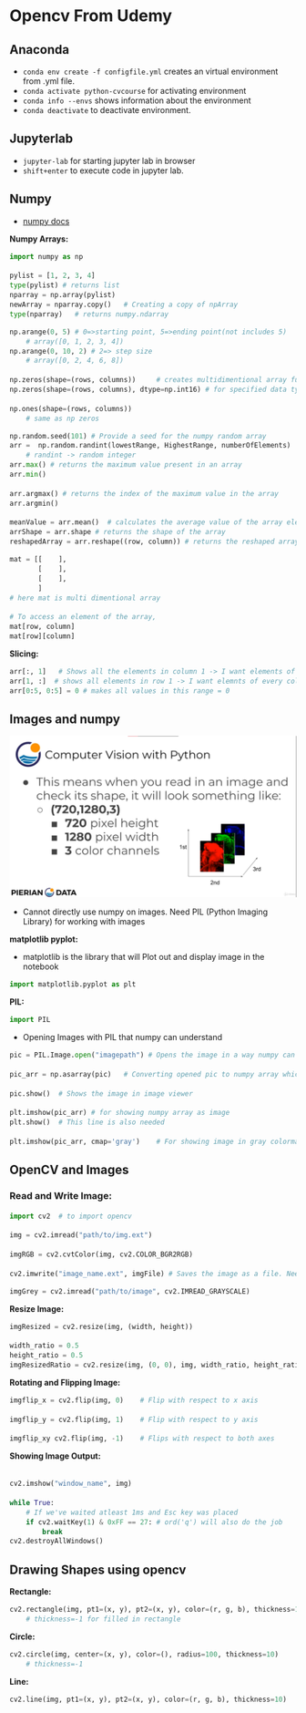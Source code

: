 # Opencv From Udemy

## Anaconda

- `conda env create -f configfile.yml` creates an virtual environment from .yml file.
- `conda activate python-cvcourse` for activating environment
- `conda info --envs` shows information about the environment
- `conda deactivate` to deactivate environment.

## Jupyterlab

- `jupyter-lab` for starting jupyter lab in browser
- `shift+enter` to execute code in jupyter lab.

## Numpy

- [numpy docs](https://numpy.org/doc/stable/user/quickstart.html)

**Numpy Arrays:**

```python
import numpy as np

pylist = [1, 2, 3, 4]
type(pylist) # returns list
nparray = np.array(pylist)
newArray = nparray.copy()   # Creating a copy of npArray
type(nparray)   # returns numpy.ndarray
```

```python
np.arange(0, 5) # 0=>starting point, 5=>ending point(not includes 5)
    # array([0, 1, 2, 3, 4])
np.arange(0, 10, 2) # 2=> step size
    # array([0, 2, 4, 6, 8])

np.zeros(shape=(rows, columns))     # creates multidimentional array full of zeros (float type by default)
np.zeros(shape=(rows, columns), dtype=np.int16) # for specified data typed array

np.ones(shape=(rows, columns))
    # same as np zeros
```

```python
np.random.seed(101) # Provide a seed for the numpy random array
arr =  np.random.randint(lowestRange, HighestRange, numberOfElements)
    # randint -> random integer
arr.max() # returns the maximum value present in an array
arr.min()

arr.argmax() # returns the index of the maximum value in the array
arr.argmin()

meanValue = arr.mean()  # calculates the average value of the array elements
arrShape = arr.shape # returns the shape of the array
reshapedArray = arr.reshape((row, column)) # returns the reshaped array
```

```python
mat = [[    ],
       [    ],
       [    ],
       ]
# here mat is multi dimentional array

# To access an element of the array,
mat[row, column]
mat[row][column]
```

**Slicing:**

```python
arr[:, 1]   # Shows all the elements in column 1 -> I want elements of every row && column == 1
arr[1, :]  # shows all elements in row 1 -> I want elemnts of every column && row == 1
arr[0:5, 0:5] = 0 # makes all values in this range = 0
```

## Images and numpy

![Image](assets/image.png)

- Cannot directly use numpy on images. Need PIL (Python Imaging Library) for working with images

**matplotlib pyplot:**

- matplotlib is the library that will Plot out and display image in the notebook

```python
import matplotlib.pyplot as plt
```

**PIL:**

```python
import PIL
```

- Opening Images with PIL that numpy can understand

```python
pic = PIL.Image.open("imagepath") # Opens the image in a way numpy can understand

pic_arr = np.asarray(pic)   # Converting opened pic to numpy array which numpy can handle

pic.show()  # Shows the image in image viewer

plt.imshow(pic_arr) # for showing numpy array as image
plt.show()  # This line is also needed

plt.imshow(pic_arr, cmap='gray')    # For showing image in gray colormap
```

## OpenCV and Images


### **Read and Write Image:**

```python
import cv2  # to import opencv

img = cv2.imread("path/to/img.ext")

imgRGB = cv2.cvtColor(img, cv2.COLOR_BGR2RGB)

cv2.imwrite("image_name.ext", imgFile) # Saves the image as a file. Need to convert in RGB before saving
```

```python
imgGrey = cv2.imread("path/to/image", cv2.IMREAD_GRAYSCALE)
```

**Resize Image:**

```python
imgResized = cv2.resize(img, (width, height))

width_ratio = 0.5
height_ratio = 0.5
imgResizedRatio = cv2.resize(img, (0, 0), img, width_ratio, height_ratio)
```

**Rotating and Flipping Image:**

```python
imgflip_x = cv2.flip(img, 0)    # Flip with respect to x axis

imgflip_y = cv2.flip(img, 1)    # Flip with respect to y axis

imgflip_xy cv2.flip(img, -1)    # Flips with respect to both axes
```

**Showing Image Output:**

```python

cv2.imshow("window_name", img)

while True:
    # If we've waited atleast 1ms and Esc key was placed
    if cv2.waitKey(1) & 0xFF == 27: # ord('q') will also do the job
        break
cv2.destroyAllWindows()
```

## Drawing Shapes using opencv

**Rectangle:**

```python
cv2.rectangle(img, pt1=(x, y), pt2=(x, y), color=(r, g, b), thickness=10) # pt1 = top left, pt2 = top right
    # thickness=-1 for filled in rectangle
```

**Circle:**

```python
cv2.circle(img, center=(x, y), color=(), radius=100, thickness=10)
    # thickness=-1 
```

**Line:**

```python
cv2.line(img, pt1=(x, y), pt2=(x, y), color=(r, g, b), thickness=10)
```